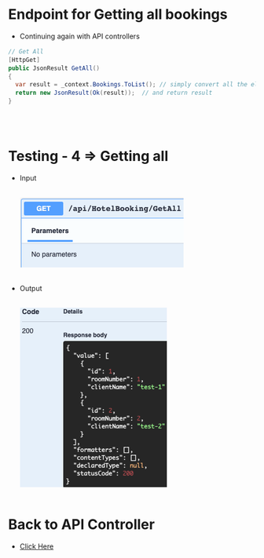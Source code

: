 # Endpoint for Getting all bookings
- Continuing again with API controllers
``` C#
// Get All
[HttpGet]
public JsonResult GetAll()
{
  var result = _context.Bookings.ToList(); // simply convert all the elements into list
  return new JsonResult(Ok(result));  // and return result
}
```
</br></br>

# Testing - 4 => Getting all
- Input
  </br></br>

  ![Third Run - Getting - Input](./Screenshots/4.1%20All%20-%20Input.png "Third Run - Getting - Input")
  </br></br>
- Output
  </br></br>

  ![Third Run - Getting - Input](./Screenshots/4.2%20All%20-%20Output.png "Third Run - Getting - Input")
  </br></br>
# Back to API Controller
- [Click Here](./5.%20Controllers.md)
